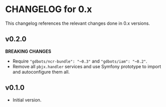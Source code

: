 # CHANGELOG for 0.x
This changelog references the relevant changes done in 0.x versions.


## v0.2.0
__BREAKING CHANGES__

* Require `"gdbots/ncr-bundle": "~0.3"` and `"gdbots/iam": "~0.2"`.
* Remove all `pbjx.handler` services and use Symfony prototype to import and autoconfigure them all.


## v0.1.0
* Initial version.

